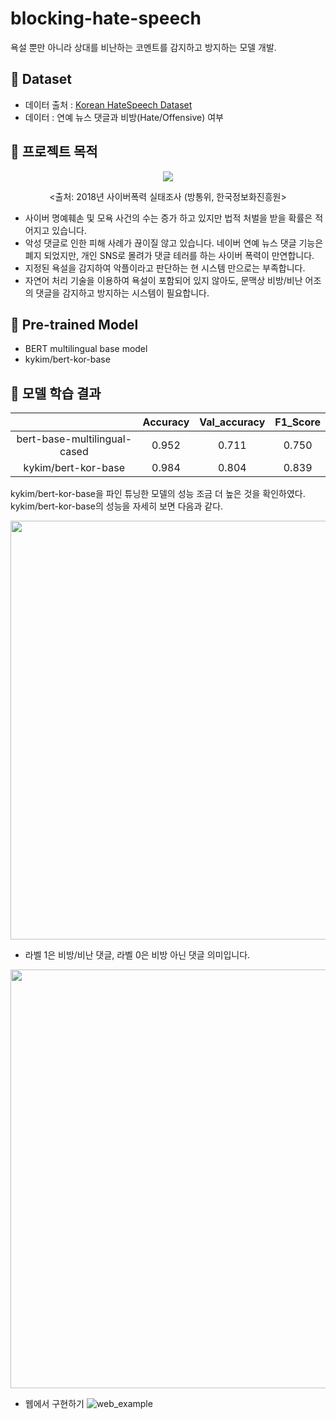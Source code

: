 # blocking-hate-speech
욕설 뿐만 아니라 상대를 비난하는 코멘트를 감지하고 방지하는 모델 개발.  



## 📌 Dataset
- 데이터 출처 : [Korean HateSpeech Dataset](https://github.com/kocohub/korean-hate-speech)
- 데이터 : 연예 뉴스 댓글과 비방(Hate/Offensive) 여부  



## 📌 프로젝트 목적 

<p align="center"><img src="https://user-images.githubusercontent.com/30399933/155271578-f0b2bd43-885c-4449-9fab-6d2a4f17b2e6.png"></p>
<p align="center"><출처: 2018년 사이버폭력 실태조사 (방통위, 한국정보화진흥원></p>

- 사이버 명예훼손 및 모욕 사건의 수는 증가 하고 있지만 법적 처벌을 받을 확률은 적어지고 있습니다.
- 악성 댓글로 인한 피해 사례가 끊이질 않고 있습니다. 네이버 연예 뉴스 댓글 기능은 폐지 되었지만, 개인 SNS로 몰려가 댓글 테러를 하는 사이버 폭력이 만연합니다.
- 지정된 욕설을 감지하여 악플이라고 판단하는 현 시스템 만으로는 부족합니다. 
- 자연어 처리 기술을 이용하여 욕설이 포함되어 있지 않아도, 문맥상 비방/비난 어조의 댓글을 감지하고 방지하는 시스템이 필요합니다.  
  
  
  
  
## 📌 Pre-trained Model
- BERT multilingual base model
- kykim/bert-kor-base

  

## 📌 모델 학습 결과
  
||Accuracy|Val_accuracy|F1_Score|
|:---:|:---:|:---:|:---:|
|bert-base-multilingual-cased|0.952|0.711|0.750|
|kykim/bert-kor-base|0.984|0.804|0.839|
  
kykim/bert-kor-base을 파인 튜닝한 모델의 성능 조금 더 높은 것을 확인하였다. kykim/bert-kor-base의 성능을 자세히 보면 다음과 같다.
  
<p align="center"><img width="670" src="https://user-images.githubusercontent.com/30399933/155516720-e47353a6-95b2-4f42-936d-8df67bcb4f7d.png"></p>


- 라벨 1은 비방/비난 댓글, 라벨 0은 비방 아닌 댓글 의미입니다.
<p align="center"><img width="670" src="https://user-images.githubusercontent.com/30399933/155525918-017a8c0b-57e5-4a18-8fb4-66fa1be8b254.png"></p>

- 웹에서 구현하기
![web_example](https://user-images.githubusercontent.com/30399933/155274390-73a42204-7dac-4adf-880d-efd76fbe0a10.gif)

